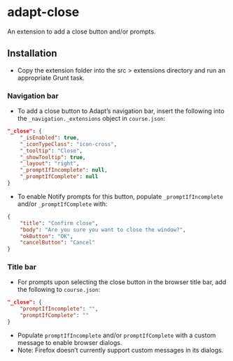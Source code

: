 # adapt-close

An extension to add a close button and/or prompts.

## Installation

* Copy the extension folder into the src > extensions directory and run an appropriate Grunt task.

### Navigation bar

* To add a close button to Adapt’s navigation bar, insert the following into the `_navigation._extensions` object in `course.json`:
```json
"_close": {
	"_isEnabled": true,
	"_iconTypeClass": "icon-cross",
	"_tooltip": "Close",
	"_showTooltip": true,
	"_layout": "right",
	"_promptIfIncomplete": null,
	"_promptIfComplete": null
}
```
* To enable Notify prompts for this button, populate `_promptIfIncomplete` and/or `_promptIfComplete` with:
```json
{
	"title": "Confirm close",
	"body": "Are you sure you want to close the window?",
	"okButton": "OK",
	"cancelButton": "Cancel"
}
```

### Title bar

* For prompts upon selecting the close button in the browser title bar, add the following to `course.json`:
```json
"_close": {
	"promptIfIncomplete": "",
	"promptIfComplete": ""
}
```
* Populate `promptIfIncomplete` and/or `promptIfComplete` with a custom message to enable browser dialogs.
* Note: Firefox doesn’t currently support custom messages in its dialogs.
